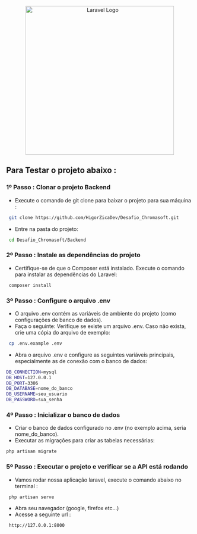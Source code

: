 <p align="center"><a href="https://laravel.com" target="_blank"><img src="https://raw.githubusercontent.com/laravel/art/master/logo-lockup/5%20SVG/2%20CMYK/1%20Full%20Color/laravel-logolockup-cmyk-red.svg" width="400" alt="Laravel Logo"></a></p>

## Para Testar o projeto abaixo :

### 1º Passo : Clonar o projeto Backend
- Execute o comando de git clone para baixar o projeto para sua máquina :
```bash
 git clone https://github.com/HigorZicaDev/Desafio_Chromasoft.git
```
- Entre na pasta do projeto:
```bash
 cd Desafio_Chromasoft/Backend
```

### 2º Passo : Instale as dependências do projeto
- Certifique-se de que o Composer está instalado. Execute o comando para instalar as dependências do Laravel:
```bash
 composer install
```

### 3º Passo : Configure o arquivo .env
- O arquivo .env contém as variáveis de ambiente do projeto (como configurações de banco de dados). 
- Faça o seguinte: Verifique se existe um arquivo .env. Caso não exista, crie uma cópia do arquivo de exemplo:
```bash
 cp .env.example .env
```
- Abra o arquivo .env e configure as seguintes variáveis principais, especialmente as de conexão com o banco de dados:
```bash
DB_CONNECTION=mysql
DB_HOST=127.0.0.1
DB_PORT=3306
DB_DATABASE=nome_do_banco
DB_USERNAME=seu_usuario
DB_PASSWORD=sua_senha
```

### 4º Passo : Inicializar o banco de dados
- Criar o banco de dados configurado no .env (no exemplo acima, seria nome_do_banco).
- Executar as migrações para criar as tabelas necessárias:
```bash
php artisan migrate
```

### 5º Passo : Executar o projeto e verificar se a API está rodando
- Vamos rodar nossa aplicação laravel, execute o comando abaixo no terminal :
```bash
 php artisan serve
```
- Abra seu navegador (google, firefox etc...)
- Acesse a seguinte url :
```bash
 http://127.0.0.1:8000
```


